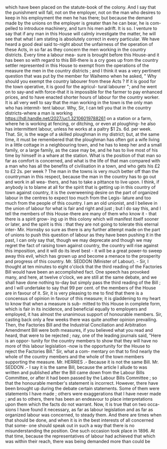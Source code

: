 which have been placed on the statute-book of the colony. And I say that the punishment will fall, not on the employer, not on the man who desires to keep in his employment the men he has there; but because the demand made by the unions on the employer is greater than he can bear, he is com- pelled to introduce machinery, and turn his men adrift. It is so. I venture to say that if any man in this House will calmly investigate the matter, he will see that what I am stating is absolutely correct in every particular. We have heard a good deal said to-night about the unfairness of the operation of these Acts, in so far as they concern the men working in the country districts. Every time a labour mea- sure is brought before this House-and it has been so with regard to this Bill-there is a cry goes up from the country settler represented in this House to exempt from the operations of the measure the men in the country districts ; and I think it was a very pertinent question that was put by the member for Waihemo when he asked, " Why should you exempt the country labourer from these Acts ? If it is good for the town operative, it is good for the agricul- tural labourer "; and he went on to say-and with force-that it is impossible for the farmer to pay enhanced prices, and to have enacted shorter hours of labour for the country worker. It is all very well to say that the man working in the town is the only man who has intermit- tent labour. Why, Sir, I can tell you that in the country districts-where a man is working https://hdl.handle.net/2027/uc1.32106019788261 on a station or a farm, where he is working at fencing, or ditching, or even at ploughing- he also has intermittent labour, unless he works at a paltry $1 2s. 6d. per week. That. Sir, is the wage of a skilled ploughman in my district; but, at the same time, it must be remembered that the ploughman has often got a wife living in a little cottage in a neighbouring town, and he has to keep her and a small family, or a large family, as the case may be, and he has to live most of his time by himself in a whare at the station. What is the position of that man so far as comfort is concerned, and what is the life of that man compared with a man who has all the benefits of civilisation in a town, and who gets his £2 to £2 2s. per week ? The man in the towns is very much better off than the countryman in this respect, because the man in the country has to go out and work in all wea- thers, and has to take a pittance to live upon. I think, if anybody is to blame at all for the spirit that is getting up in this country of town against country, it is the overweening desire on the part of organized labour in the centres to expect too much from the Legis- lature and too much from the people of this country. I am an old unionist, and I believe in the union of labour for what is fair and right and just ; but I do say this, and I tell the members of this House-there are many of them who know it - that there is a spirit grow- ing up in this colony which will manifest itself sooner or later, and the spirit is this : that they are not going to tolerate this eternal inter- Mir. Hornsby so sure as there is any further attempt made on the part of unions to push this question of labour as they have been pushing it in the past, I can only say that, though we may deprecate and though we may regret the fact of raising town against country, the country will rise against this imposition, and it will do its level best - it will be a great power-to sweep away this evil, which has grown up and become a menace to the prosperity and progress of this country. Mr. SEDDON (Minister of Labour). - Sir, I thought at ten minutes to eight o'clock that the third reading of the Factories Bill would have been an accomplished fact. One speech has provoked many, and here, at twelve o'clock, we are still at the same debate, and we shall have done nothing to-day but simply pass the third reading of the Bill ; and I will undertake to say that 99 per cent. of the members of the House are in favour of it. Sir, it is very pleasing to me to find that there is a concensus of opinion in favour of this measure; it is gladdening to my heart to know that when a measure is sub- mitted to this House in complete form, which is fair in its incidence, and beneficial equally to employers and employed, it has almost the unanimous support of honourable members. Sir, casting back only a few weeks there was quite another opinion prevailing. Then, the Factories Bill and the Industrial Conciliation and Arbitration Amendment Bill were both measures, if you believed what you read and heard, that were to be rejected ; nay, one of the leading journals said, "Here is an oppor- tunity for the country members to show that they will have no more of this labour legislation -now is the opportunity for the House to reject the Factories Bill." Sir, what a com- mentary on that to find nearly the whole of the country members and the whole of the town members supporting the measure. Mr. HERRIES .- Because it is not the same Bill. Mr. SEDDON .- I say it is the same Bill, because the article I allude to was written and published after the Bill came down from the Labour Bills Committee, or after it had been passed by the Labour Bills Committee ; so that the honourable member's statement is incorrect. However, there have been brought up during the debate certain statements. Some of them were statements I have made ; others were exaggerations that I have never made ; and as to others, there has been an endeavour to place interpretations upon them which the facts do not warrant. Now, it is true that on two occa- sions I have found it necessary, as far as labour legislation and as far as organized labour was concerned, to steady them. And there are times when that should be done, and when it is in the best interests of all concerned that some- one should speak out in such a way that there is no misunderstanding the position. One such occasion took place in 1896. At that time, because the representatives of labour had achieved that which was within their reach, there was being demanded more than could be 